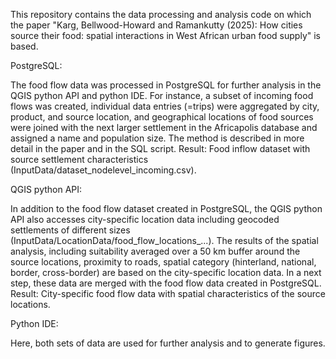 This repository contains the data processing and analysis code on which the paper "Karg, Bellwood-Howard and Ramankutty (2025): How cities source their food: spatial interactions in West African urban food supply" is based.

PostgreSQL:

The food flow data was processed in PostgreSQL for further analysis in the QGIS python API and python IDE. For instance, a subset of incoming food flows was created, individual data entries (=trips) were aggregated by city, product, and source location, and geographical locations of food sources were joined with the next larger settlement in the Africapolis database and assigned a name and population size. The method is described in more detail in the paper and in the SQL script. Result: Food inflow dataset with source settlement characteristics (InputData/dataset_nodelevel_incoming.csv).

QGIS python API:

In addition to the food flow dataset created in PostgreSQL, the QGIS python API also accesses city-specific location data including geocoded settlements of different sizes (InputData/LocationData/food_flow_locations_...). The results of the spatial analysis, including suitability averaged over a 50 km buffer around the source locations, proximity to roads, spatial category (hinterland, national, border, cross-border) are based on the city-specific location data. In a next step, these data are merged with the food flow data created in PostgreSQL. Result: City-specific food flow data with spatial characteristics of the source locations.

Python IDE:

Here, both sets of data are used for further analysis and to generate figures.
